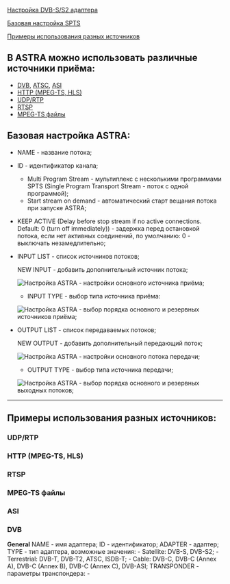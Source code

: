 [Настройка DVB-S/S2 адаптера][1]

[Базовая настройка SPTS][2]

[Примеры использования разных источников][3]

## В ASTRA можно использовать различные источники приёма:

- [DVB](https://github.com/cesbo/astra-help/blob/master/ru/stream/spts/general.md#dvb), [ATSC](https://github.com/cesbo/astra-help/blob/master/ru/stream/spts/general.md#atsc), [ASI](https://github.com/cesbo/astra-help/blob/master/ru/stream/spts/general.md#asi)
- [HTTP (MPEG-TS, HLS)](https://github.com/cesbo/astra-help/blob/master/ru/stream/spts/general.md#http-mpeg-ts-hls)
- [UDP/RTP](https://github.com/cesbo/astra-help/blob/master/ru/stream/spts/general.md#udprtp)
- [RTSP](https://github.com/cesbo/astra-help/blob/master/ru/stream/spts/general.md#rtsp)
- [MPEG-TS файлы](https://github.com/cesbo/astra-help/blob/master/ru/stream/spts/general.md#mpeg-ts-файлы)

## Базовая настройка ASTRA:

- NAME - название потока;
- ID - идентификатор канала;
	- Multi Program Stream - мультиплекс с несколькими программами SPTS (Single Program Transport Stream - поток с одной программой);
	- Start stream on demand - автоматический старт вещания потока при запуске ASTRA;
- KEEP ACTIVE (Delay before stop stream if no active connections. Default: 0 (turn off immediately)) - задержка перед остановкой потока, если нет активных соединений, по умолчанию: 0 - выключать незамедлительно;
- INPUT LIST - список источников потоков;

	NEW INPUT - добавить дополнительный источник потока;
	 
	![Настройка ASTRA](http://b4.icdn.ru/s/slavabogu/5/56430645JuZ.jpg "Настройка ASTRA") - настройки основного источника приёма;
	
	- INPUT TYPE - выбор типа источника приёма:
	
	![Настройка ASTRA](http://b4.icdn.ru/s/slavabogu/6/56430646fUp.jpg "Настройка ASTRA") - выбор порядка основного и резервных источников приёма;
	 
- OUTPUT LIST - список передаваемых потоков;

	NEW OUTPUT - добавить дополнительный передающий поток;
	
	![Настройка ASTRA](http://b4.icdn.ru/s/slavabogu/5/56430645JuZ.jpg "Настройка ASTRA") - настройки основного потока передачи;

	- OUTPUT TYPE - выбор типа источника передачи;
	
	![Настройка ASTRA](http://b4.icdn.ru/s/slavabogu/6/56430646fUp.jpg "Настройка ASTRA") - выбор порядка основного и резервных выходных потоков;
______________________________________________________________________________________________________________________________________

## Примеры использования разных источников:

### UDP/RTP

### HTTP (MPEG-TS, HLS)

### RTSP

### MPEG-TS файлы

### ASI

### DVB

**General**
NAME - имя адаптера;
ID - идентификатор;
ADAPTER - адаптер;
TYPE - тип адаптера, возможные значения:
	- Satellite: DVB-S, DVB-S2;
	- Terrestrial: DVB-T, DVB-T2, ATSC, ISDB-T;
	- Cable: DVB-C, DVB-C (Annex A), DVB-C (Annex B), DVB-C (Annex C), DVB-ASI;
TRANSPONDER - параметры транспондера:
	- 
   
        
        
        

[1]: https://github.com/cesbo/astra-help/blob/master/ru/adapter/dvb-s/general.md "Базовая настройка DVB-S/S2 адаптера"
[2]: https://github.com/cesbo/astra-help/blob/master/ru/stream/spts/general.md#%D0%91%D0%B0%D0%B7%D0%BE%D0%B2%D0%B0%D1%8F-%D0%BD%D0%B0%D1%81%D1%82%D1%80%D0%BE%D0%B9%D0%BA%D0%B0-spts-%D0%BF%D0%BE%D1%82%D0%BE%D0%BA%D0%B0-%D0%B8%D1%81%D1%82%D0%BE%D1%87%D0%BD%D0%B8%D0%BA-dvb-ss2-%D0%B0%D0%B4%D0%B0%D0%BF%D1%82%D0%B5%D1%80
[3]: https://github.com/cesbo/astra-help/blob/master/ru/stream/spts/general.md#Примеры-использования-разных-источников
